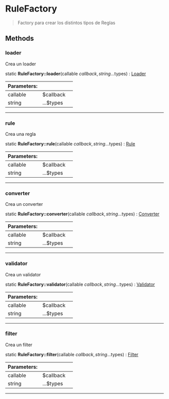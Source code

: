 
                                                                                                                                            
    
# RuleFactory


> Factory para crear los distintos tipos de Reglas
>
> 








## Methods

### loader
Crea un loader


static **RuleFactory::loader**(callable $callback, string ...$types) : [Loader](../../../../Loader.md)


|Parameters: | | |
| --- | --- | --- |
|callable |$callback |  |
|string |...$types |  |

---


### rule
Crea una regla


static **RuleFactory::rule**(callable $callback, string ...$types) : [Rule](../../../../Rule.md)


|Parameters: | | |
| --- | --- | --- |
|callable |$callback |  |
|string |...$types |  |

---


### converter
Crea un converter


static **RuleFactory::converter**(callable $callback, string ...$types) : [Converter](../../../../Converter.md)


|Parameters: | | |
| --- | --- | --- |
|callable |$callback |  |
|string |...$types |  |

---


### validator
Crea un validator


static **RuleFactory::validator**(callable $callback, string ...$types) : [Validator](../../../../Validator.md)


|Parameters: | | |
| --- | --- | --- |
|callable |$callback |  |
|string |...$types |  |

---


### filter
Crea un filter


static **RuleFactory::filter**(callable $callback, string ...$types) : [Filter](../../../../Filter.md)


|Parameters: | | |
| --- | --- | --- |
|callable |$callback |  |
|string |...$types |  |

---


                                                                                                                                                                                                                                                                                                                                                                                                            
    
                                                                                                                                                                                                                                                                             
                